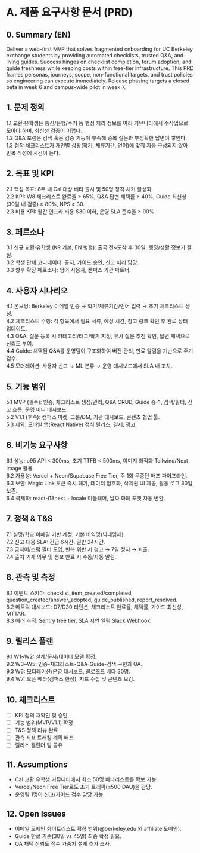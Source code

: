 # A. 제품 요구사항 문서 (PRD)

## 0. Summary (EN)
Deliver a web-first MVP that solves fragmented onboarding for UC Berkeley exchange students by providing automated checklists, trusted Q&A, and living guides. Success hinges on checklist completion, forum adoption, and guide freshness while keeping costs within free-tier infrastructure. This PRD frames personas, journeys, scope, non-functional targets, and trust policies so engineering can execute immediately. Release phasing targets a closed beta in week 6 and campus-wide pilot in week 7.

## 1. 문제 정의
1.1 교환·유학생은 통신/은행/주거 등 행정 처리 정보를 여러 커뮤니티에서 수작업으로 모아야 하며, 최신성 검증이 어렵다.  
1.2 Q&A 포럼은 검색 혹은 검증 기능이 부족해 중복 질문과 부정확한 답변이 쌓인다.  
1.3 정착 체크리스트가 개인별 상황(학기, 체류기간, 언어)에 맞춰 자동 구성되지 않아 반복 작성에 시간이 든다.

## 2. 목표 및 KPI
2.1 핵심 목표: 8주 내 Cal 대상 베타 출시 및 50명 정착 체커 활성화.  
2.2 KPI: W8 체크리스트 완료율 ≥ 65%, Q&A 답변 채택률 ≥ 40%, Guide 최신성(30일 내 검증) ≥ 80%, NPS ≥ 30.  
2.3 비용 KPI: 월간 인프라 비용 $30 이하, 운영 SLA 준수율 ≥ 90%.

## 3. 페르소나
3.1 신규 교환·유학생 (KR 기본, EN 병행): 출국 전~도착 후 30일, 행정/생활 정보가 절실.  
3.2 학생 단체 코디네이터: 공지, 가이드 승인, 신고 처리 담당.  
3.3 향후 확장 페르소나: 영어 사용자, 캠퍼스 기관 파트너.

## 4. 사용자 시나리오
4.1 온보딩: Berkeley 이메일 인증 → 학기/체류기간/언어 입력 → 초기 체크리스트 생성.  
4.2 체크리스트 수행: 각 항목에서 필요 서류, 예상 시간, 참고 링크 확인 후 완료 상태 업데이트.  
4.3 Q&A: 질문 등록 시 카테고리/태그/학기 지정, 유사 질문 추천 확인, 답변 채택으로 신뢰도 부여.  
4.4 Guide: 채택된 Q&A를 운영팀이 구조화하여 버전 관리, 만료 알림을 기반으로 주기 검수.  
4.5 모더레이션: 사용자 신고 → ML 분류 → 운영 대시보드에서 SLA 내 조치.

## 5. 기능 범위
5.1 MVP (필수): 인증, 체크리스트 생성/관리, Q&A CRUD, Guide 승격, 검색/필터, 신고 흐름, 운영 미니 대시보드.  
5.2 V1.1 (후속): 캠퍼스 마켓, 그룹/DM, 기관 대시보드, 콘텐츠 협업 툴.  
5.3 제외: 모바일 앱(React Native) 정식 릴리스, 결제, 광고.

## 6. 비기능 요구사항
6.1 성능: p95 API < 300ms, 초기 TTFB < 500ms, 이미지 최적화 Tailwind/Next Image 활용.  
6.2 가용성: Vercel + Neon/Supabase Free Tier, 주 1회 무중단 배포 파이프라인.  
6.3 보안: Magic Link 토큰 즉시 폐기, 데이터 암호화, 삭제권 UI 제공, 활동 로그 30일 보존.  
6.4 국제화: react-i18next + locale 미들웨어, 날짜·화폐 포맷 자동 변환.

## 7. 정책 & T&S
7.1 실명/학교 이메일 기반 계정, 기본 비익명(닉네임제).  
7.2 신고 대응 SLA: 긴급 6시간, 일반 24시간.  
7.3 금칙어/스팸 필터 도입, 반복 위반 시 경고 → 7일 정지 → 퇴출.  
7.4 출처 기재 의무 및 정보 만료 시 수동/자동 알림.

## 8. 관측 및 측정
8.1 이벤트 스키마: checklist_item_created/completed, question_created/answer_adopted, guide_published, report_resolved.  
8.2 메트릭 대시보드: D7/D30 리텐션, 체크리스트 완료율, 채택률, 가이드 최신성, MTTAR.  
8.3 에러 추적: Sentry free tier, SLA 지연 알림 Slack Webhook.

## 9. 릴리스 플랜
9.1 W1~W2: 설계/문서/데이터 모델 확정.  
9.2 W3~W5: 인증-체크리스트-Q&A-Guide-검색 구현과 QA.  
9.3 W6: 모더레이션/운영 대시보드, 클로즈드 베타 30명.  
9.4 W7: 오픈 베타(캠퍼스 한정), 지표 수집 및 콘텐츠 보강.

## 10. 체크리스트
- [ ] KPI 정의 재확인 및 승인
- [ ] 기능 범위(MVP/V1.1) 확정
- [ ] T&S 정책 리뷰 완료
- [ ] 관측 지표 트래킹 계획 배포
- [ ] 릴리스 캘린더 팀 공유

## 11. Assumptions
- Cal 교환·유학생 커뮤니티에서 최소 50명 베타리스트를 확보 가능.  
- Vercel/Neon Free Tier로도 초기 트래픽(≤500 DAU)을 감당.  
- 운영팀 1명이 신고/가이드 검수 담당 가능.

## 12. Open Issues
- 이메일 도메인 화이트리스트 확장 범위(@berkeley.edu 외 affiliate 도메인).  
- Guide 만료 기준(30일 vs 45일) 최종 확정 필요.  
- QA 채택 신뢰도 점수 가중치 설계 추가 조사.
